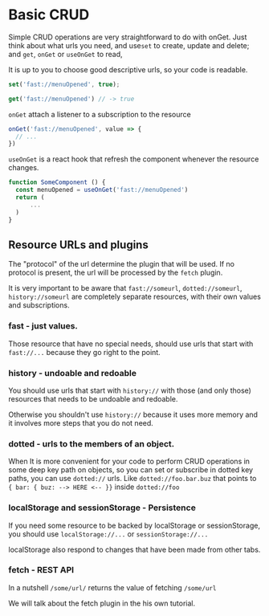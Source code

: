 # Basic CRUD

Simple CRUD operations are very straightforward to do with onGet. Just think about what urls you need, and use`set` to create, update and delete; and `get`, `onGet` or `useOnGet` to read,

It is up to you to choose good descriptive urls, so your code is readable.


```js
set('fast://menuOpened', true);
```

```js
get('fast://menuOpened') // -> true
```

`onGet` attach a listener to a subscription to the resource

```js
onGet('fast://menuOpened', value => {
  // ...
})
```

`useOnGet` is a react hook that refresh the component whenever the resource changes.

```js
function SomeComponent () {
  const menuOpened = useOnGet('fast://menuOpened')
  return (
      ...
  )
}
```

## Resource URLs and plugins

The "protocol" of the url determine the plugin that will be used. If no protocol is present, the url will be processed by the `fetch` plugin.

It is very important to be aware that `fast://someurl`, `dotted://someurl`, `history://someurl` are completely separate resources, with their own values and subscriptions.

### fast - just values.
Those resource that have no special needs, should use urls that start with `fast://...` because they go right to the point.

### history - undoable and redoable
You should use urls that start with `history://` with those (and only those) resources that needs to be undoable and redoable.

Otherwise you shouldn't use `history://` because it uses more memory and it involves more steps that you do not need.

### dotted - urls to the members of an object.
When It is more convenient for your code to perform CRUD operations in some deep key path on objects, so you can set or subscribe in dotted key paths, you can use `dotted://` urls. Like `dotted://foo.bar.buz` that points to `{ bar: { buz: --> HERE <-- }}` inside `dotted://foo`

### localStorage and sessionStorage - Persistence
If you need some resource to be backed by localStorage or sessionStorage, you should use `localStorage://...` or `sessionStorage://...`

localStorage also respond to changes that have been made from other tabs.

### fetch - REST API

In a nutshell `/some/url/` returns the value of fetching `/some/url`

We will talk about the fetch plugin in the his own tutorial.
